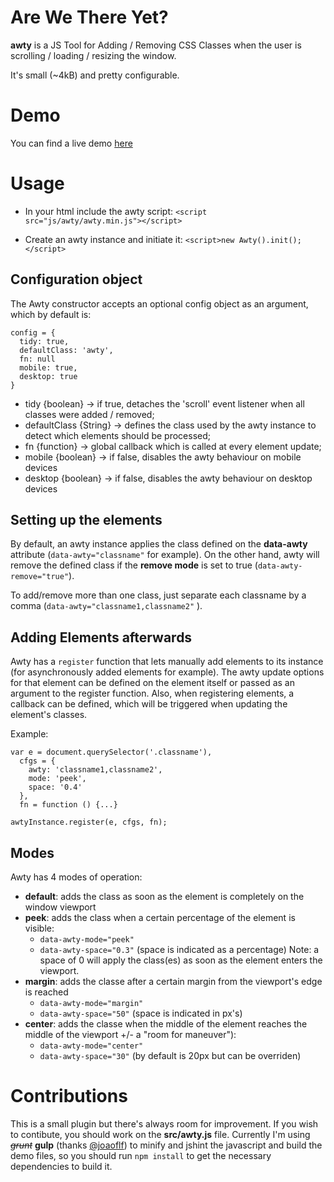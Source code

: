 Are We There Yet? 
====

**awty** is a JS Tool for Adding / Removing CSS Classes when the user is scrolling / loading / resizing the window. 

It's small (~4kB) and pretty configurable.


# Demo

You can find a live demo [here](http://antoniocapelo.github.io/awty)


# Usage

* In your html include the awty script: ``<script src="js/awty/awty.min.js"></script>``

* Create an awty instance and initiate it: ``<script>new Awty().init();</script>``

## Configuration object

The Awty constructor accepts an optional config object as an argument, which by default is:

    config = {
      tidy: true,
      defaultClass: 'awty',
      fn: null
      mobile: true,
      desktop: true
    }	

* tidy {boolean} -> if true, detaches the 'scroll' event listener when all classes were added / removed;
* defaultClass {String} -> defines the class used by the awty instance to detect which elements should be processed;
* fn {function} -> global callback which is called at every element update;
* mobile {boolean} -> if false, disables the awty behaviour on mobile devices
* desktop {boolean} -> if false, disables the awty behaviour on desktop devices

## Setting up the elements

By default, an awty instance applies the class defined on the **data-awty** attribute (``data-awty="classname"`` for example).
On the other hand, awty will remove the defined class if the **remove mode** is set to true (``data-awty-remove="true"``).

To add/remove more than one class, just separate each classname by a comma (``data-awty="classname1,classname2"`` ).

## Adding Elements afterwards

Awty has a ``register`` function that lets manually add elements to its instance (for asynchronously added elements for example). 
The awty update options for that element can be defined on the element itself or passed as an argument to the register function.
Also, when registering elements, a callback can be defined, which will be triggered when updating the element's classes.

Example:

    var e = document.querySelector('.classname'),
      cfgs = {
        awty: 'classname1,classname2',
        mode: 'peek',
        space: '0.4'
      },
      fn = function () {...}

    awtyInstance.register(e, cfgs, fn);

## Modes

Awty has 4 modes of operation:

* **default**: adds the class as soon as the element is completely on the window viewport
* **peek**: adds the class when a certain percentage of the element is visible:
  * ``data-awty-mode="peek"`` 
  * ``data-awty-space="0.3"`` (space is indicated as a percentage) Note: a space of 0 will apply the class(es) as soon as the element enters the viewport.
* **margin**: adds the classe after a certain margin from the viewport's edge is reached
  * ``data-awty-mode="margin"`` 
  * ``data-awty-space="50"`` (space is indicated in px's)
* **center**: adds the classe when the middle of the element reaches the middle of the viewport +/- a "room for maneuver"):
  * ``data-awty-mode="center"`` 
  * ``data-awty-space="30"`` (by default is 20px but can be overriden)


# Contributions

This is a small plugin but there's always room for improvement. If you wish to contibute, you should work on the **src/awty.js** file. Currently I'm using ~~*grunt*~~ **gulp** (thanks [@joaoflf](https://github.com/joaoflf)) to minify and jshint the javascript and build the demo files, so you should run ``npm install`` to get the necessary dependencies to build it.

